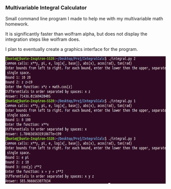 ### Multivariable Integral Calculator
Small command line program I made to help me with my multivariable math homework. 

It is significantly faster than wolfram alpha, but does not display the integration steps like wolfram  does.

I plan to eventually create a graphics interface for the program.  

<img src="Pic.png" height="400" width="600" >
